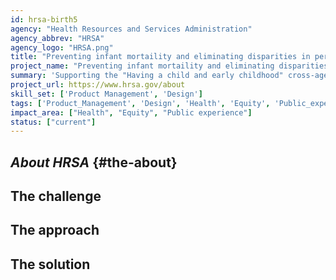 ```yaml
---
id: hrsa-birth5
agency: "Health Resources and Services Administration"
agency_abbrev: "HRSA"
agency_logo: "HRSA.png"
title: "Preventing infant mortaility and eliminating disparities in perinatal outcomes"
project_name: "Preventing infant mortaility and eliminating disparities in perinatal outcomes"
summary: 'Supporting the "Having a child and early childhood" cross-agency life experience project at the Health Resources and Services Administration.'
project_url: https://www.hrsa.gov/about
skill_set: ['Product Management', 'Design']
tags: ['Product_Management', 'Design', 'Health', 'Equity', 'Public_experience']
impact_area: ["Health", "Equity", "Public experience"]
status: ["current"]
---
```


## *About HRSA* {#the-about}

## The challenge

## The approach

## The solution 